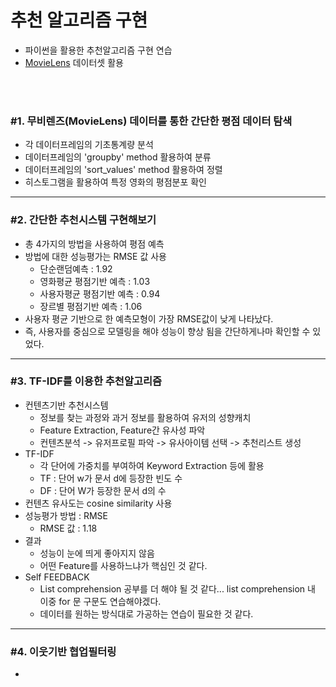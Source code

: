 # 추천 알고리즘 구현
 - 파이썬을 활용한 추천알고리즘 구현 연습
 - [MovieLens](https://grouplens.org/datasets/movielens/) 데이터셋 활용


<br />
<br />

### #1. 무비렌즈(MovieLens) 데이터를 통한 간단한 평점 데이터 탐색
 - 각 데이터프레임의 기초통계량 분석
 - 데이터프레임의 'groupby' method 활용하여 분류
 - 데이터프레임의 'sort_values' method 활용하여 정렬
 - 히스토그램을 활용하여 특정 영화의 평점분포 확인
___


### #2. 간단한 추천시스템 구현해보기
 - 총 4가지의 방법을 사용하여 평점 예측
 - 방법에 대한 성능평가는 RMSE 값 사용
   + 단순랜덤예측           : 1.92
   + 영화평균 평점기반 예측 : 1.03
   + 사용자평균 평점기반 예측 : 0.94
   + 장르별 평점기반 예측 : 1.06
 - 사용자 평균 기반으로 한 예측모형이 가장 RMSE값이 낮게 나타났다.
 - 즉, 사용자를 중심으로 모델링을 해야 성능이 향상 됨을 간단하게나마 확인할 수 있었다.
   
___

### #3. TF-IDF를 이용한 추천알고리즘
  - 컨텐츠기반 추천시스템
    + 정보를 찾는 과정와 과거 정보를 활용하여 유저의 성향캐치
    + Feature Extraction, Feature간 유사성 파악
    + 컨텐츠분석 -> 유저프로필 파악 -> 유사아이템 선택 -> 추천리스트 생성
  - TF-IDF
    + 각 단어에 가중치를 부여하여 Keyword Extraction 등에 활용
    + TF : 단어 w가 문서 d에 등장한 빈도 수
    + DF : 단어 W가 등장한 문서 d의 수
  - 컨텐츠 유사도는 cosine similarity 사용
  - 성능평가 방법 : RMSE
    + RMSE 값 : 1.18
  - 결과
    + 성능이 눈에 띄게 좋아지지 않음
    + 어떤 Feature를 사용하느냐가 핵심인 것 같다.
  - Self FEEDBACK
    + List comprehension 공부를 더 해야 될 것 같다... list comprehension 내 이중 for 문 구문도 연습해야겠다.
    + 데이터를 원하는 방식대로 가공하는 연습이 필요한 것 같다.
___

### #4. 이웃기반 협업필터링
  - 
